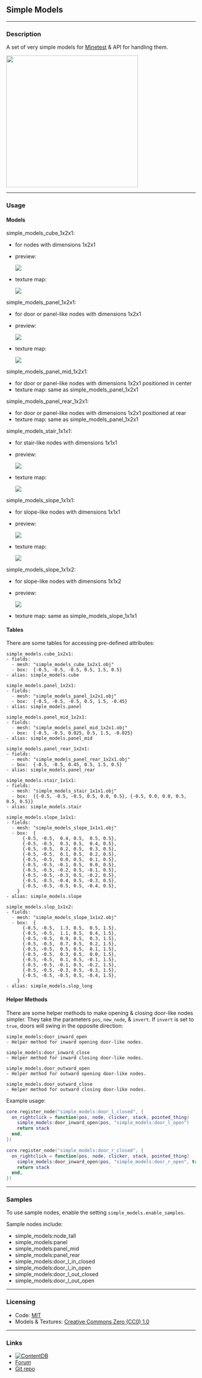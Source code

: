 
## Simple Models

---
### Description

A set of very simple models for [Minetest](https://www.minetest.net/) & API for handling them.

<img src="screenshot.png" width="350px" />

---
### Usage

#### Models

simple_models_cube_1x2x1:
- for nodes with dimensions 1x2x1

- preview:

  <img src="previews/cube_1x2x1_model.png" />

- texture map:

  <img src="textures/simple_models_sample_cube_1x2x1_map.png" />

simple_models_panel_1x2x1:
- for door or panel-like nodes with dimensions 1x2x1

- preview:

  <img src="previews/panel_1x2x1_model.png" />

- texture map:

  <img src="textures/simple_models_sample_panel_1x2x1_map.png" />

simple_models_panel_mid_1x2x1:
- for door or panel-like nodes with dimensions 1x2x1 positioned in center
- texture map: same as simple_models_panel_1x2x1

simple_models_panel_rear_1x2x1:
- for door or panel-like nodes with dimensions 1x2x1 positioned at rear
- texture map: same as simple_models_panel_1x2x1

simple_models_stair_1x1x1:
- for stair-like nodes with dimensions 1x1x1

- preview:

  <img src="previews/stair_1x1x1_model.png" />

- texture map:

  <img src="textures/simple_models_sample_stair_1x1x1_map.png" />

simple_models_slope_1x1x1:
  - for slope-like nodes with dimensions 1x1x1

  - preview:

    <img src="previews/slope_1x1x1_model.png" />

  - texture map:

    <img src="textures/simple_models_sample_slope_1x1x1_map.png" />

simple_models_slope_1x1x2:
  - for slope-like nodes with dimensions 1x1x2

  - preview:

    <img src="previews/slope_1x1x2_model.png" />

  - texture map: same as simple_models_slope_1x1x1

#### Tables

There are some tables for accessing pre-defined attributes:

```
simple_models.cube_1x2x1:
- fields:
  - mesh: "simple_models_cube_1x2x1.obj"
  - box:  {-0.5, -0.5, -0.5, 0.5, 1.5, 0.5}
- alias: simple_models.cube

simple_models.panel_1x2x1:
- fields:
  - mesh: "simple_models_panel_1x2x1.obj"
  - box:  {-0.5, -0.5, -0.5, 0.5, 1.5, -0.45}
- alias: simple_models.panel

simple_models.panel_mid_1x2x1:
- fields:
  - mesh: "simple_models_panel_mid_1x2x1.obj"
  - box:  {-0.5, -0.5, 0.025, 0.5, 1.5, -0.025}
- alias: simple_models.panel_mid

simple_models.panel_rear_1x2x1:
- fields:
  - mesh: "simple_models_panel_rear_1x2x1.obj"
  - box:  {-0.5, -0.5, 0.45, 0.5, 1.5, 0.5}
- alias: simple_models.panel_rear

simple_models.stair_1x1x1:
- fields:
  - mesh: "simple_models_stair_1x1x1.obj"
  - box:  {{-0.5, -0.5, -0.5, 0.5, 0.0, 0.5}, {-0.5, 0.0, 0.0, 0.5, 0.5, 0.5}}
- alias: simple_models.stair

simple_models.slope_1x1x1:
- fields:
  - mesh: "simple_models_slope_1x1x1.obj"
  - box:  {
      {-0.5, -0.5,  0.4, 0.5,  0.5, 0.5},
      {-0.5, -0.5,  0.3, 0.5,  0.4, 0.5},
      {-0.5, -0.5,  0.2, 0.5,  0.3, 0.5},
      {-0.5, -0.5,  0.1, 0.5,  0.2, 0.5},
      {-0.5, -0.5,  0.0, 0.5,  0.1, 0.5},
      {-0.5, -0.5, -0.1, 0.5,  0.0, 0.5},
      {-0.5, -0.5, -0.2, 0.5, -0.1, 0.5},
      {-0.5, -0.5, -0.3, 0.5, -0.2, 0.5},
      {-0.5, -0.5, -0.4, 0.5, -0.3, 0.5},
      {-0.5, -0.5, -0.5, 0.5, -0.4, 0.5},
    }
- alias: simple_models.slope

simple_models.slop_1x1x2:
- fields:
  - mesh: "simple_models_slope_1x1x2.obj"
  - box:  {
      {-0.5, -0.5,  1.3, 0.5,  0.5, 1.5},
      {-0.5, -0.5,  1.1, 0.5,  0.4, 1.5},
      {-0.5, -0.5,  0.9, 0.5,  0.3, 1.5},
      {-0.5, -0.5,  0.7, 0.5,  0.2, 1.5},
      {-0.5, -0.5,  0.5, 0.5,  0.1, 1.5},
      {-0.5, -0.5,  0.3, 0.5,  0.0, 1.5},
      {-0.5, -0.5,  0.1, 0.5, -0.1, 1.5},
      {-0.5, -0.5, -0.1, 0.5, -0.2, 1.5},
      {-0.5, -0.5, -0.3, 0.5, -0.3, 1.5},
      {-0.5, -0.5, -0.5, 0.5, -0.4, 1.5},
    }
- alias: simple_models.slop_long
```

#### Helper Methods

There are some helper methods to make opening & closing door-like nodes simpler. They take the parameters `pos`, `new_node`, & `invert`. If `invert` is set to `true`, doors will swing in the opposite direction:

```
simple_models:door_inward_open
- Helper method for inward opening door-like nodes.

simple_models:door_inward_close
- Helper method for inward closing door-like nodes.

simple_models.door_outward_open
- Helper method for outward opening door-like nodes.

simple_models.door_outward_close
- Helper method for outward closing door-like nodes.
```

Example usage:
```lua
core.register_node("simple_models:door_l_closed", {
  on_rightclick = function(pos, node, clicker, stack, pointed_thing)
    simple_models:door_inward_open(pos, "simple_models:door_l_open")
    return stack
  end,
})

core.register_node("simple_models:door_r_closed", {
  on_rightclick = function(pos, node, clicker, stack, pointed_thing)
    simple_models:door_inward_open(pos, "simple_models:door_r_open", true)
    return stack
  end,
})
```

---
### Samples

To use sample nodes, enable the setting `simple_models.enable_samples`.

Sample nodes include:
- simple_models:node_tall
- simple_models:panel
- simple_models:panel_mid
- simple_models:panel_rear
- simple_models:door_l_in_closed
- simple_models:door_l_in_open
- simple_models:door_l_out_closed
- simple_models:door_l_out_open

---
### Licensing

- Code: [MIT](LICENSE.txt)
- Models & Textures: [Creative Commons Zero (CC0) 1.0](https://creativecommons.org/publicdomain/zero/1.0/)

---
### Links

- [![ContentDB](https://content.minetest.net/packages/AntumDeluge/simple_models/shields/title/)](https://content.minetest.net/packages/AntumDeluge/simple_models/)
- [Forum](https://forum.minetest.net/viewtopic.php?t=27176)
- [Git repo](https://github.com/AntumMT/mod-simple_models)

